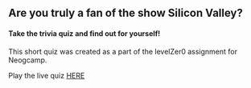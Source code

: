 ## Are you truly a fan of the show Silicon Valley?
#### Take the trivia quiz and find out for yourself!

This short quiz was created as a part of the levelZer0 assignment for Neogcamp.

Play the live quiz [HERE](https://replit.com/@Abhi78902/cliquizsiliconvalley#index.js)
